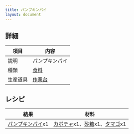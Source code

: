 ```yaml
---
title: パンプキンパイ
layout: document
---
```

## 詳細

|項目|内容|
|---|---|
|説明|パンプキンパイ|
|種類|[食料](食料)|
|生産道具|[作業台](作業台)|

## レシピ

|結果|材料|
|---|---|
|[パンプキンパイ](パンプキンパイ)x1|[カボチャ](カボチャ)x1、[砂糖](砂糖)x1、[タマゴ](タマゴ)x1|

